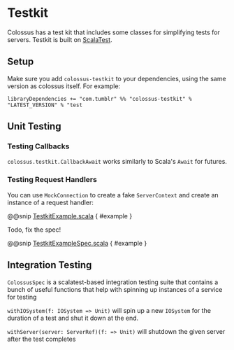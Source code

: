 # Testkit

Colossus has a test kit that includes some classes for simplifying tests for servers. Testkit is built on [ScalaTest](http://scalatest.org).

## Setup

Make sure you add `colossus-testkit` to your dependencies, using the same version as colossus itself.  For example:

```sbtshell
libraryDependencies += "com.tumblr" %% "colossus-testkit" % "LATEST_VERSION" % "test
```

## Unit Testing

### Testing Callbacks

`colossus.testkit.CallbackAwait` works similarly to Scala's `Await` for futures.  

### Testing Request Handlers

You can use `MockConnection` to create a fake `ServerContext` and create an instance of a request handler:

@@snip [TestkitExample.scala](../scala/TestkitExample.scala) { #example }

Todo, fix the spec!

@@snip [TestkitExampleSpec.scala](../../test/scala/TestkitExampleSpec.scala) { #example }

## Integration Testing

`ColossusSpec` is a scalatest-based integration testing suite that contains a bunch of useful functions that help with 
spinning up instances of a service for testing

`withIOSystem(f: IOSystem => Unit)` will spin up a new `IOSystem` for the duration of a test and shut it down at the end.

`withServer(server: ServerRef)(f: => Unit)` will shutdown the given server after the test completes
